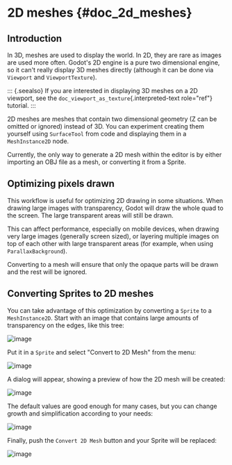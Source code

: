 2D meshes {#doc_2d_meshes}
=========

Introduction
------------

In 3D, meshes are used to display the world. In 2D, they are rare as
images are used more often. Godot\'s 2D engine is a pure two dimensional
engine, so it can\'t really display 3D meshes directly (although it can
be done via `Viewport` and `ViewportTexture`).

::: {.seealso}
If you are interested in displaying 3D meshes on a 2D viewport, see the
`doc_viewport_as_texture`{.interpreted-text role="ref"} tutorial.
:::

2D meshes are meshes that contain two dimensional geometry (Z can be
omitted or ignored) instead of 3D. You can experiment creating them
yourself using `SurfaceTool` from code and displaying them in a
`MeshInstance2D` node.

Currently, the only way to generate a 2D mesh within the editor is by
either importing an OBJ file as a mesh, or converting it from a Sprite.

Optimizing pixels drawn
-----------------------

This workflow is useful for optimizing 2D drawing in some situations.
When drawing large images with transparency, Godot will draw the whole
quad to the screen. The large transparent areas will still be drawn.

This can affect performance, especially on mobile devices, when drawing
very large images (generally screen sized), or layering multiple images
on top of each other with large transparent areas (for example, when
using `ParallaxBackground`).

Converting to a mesh will ensure that only the opaque parts will be
drawn and the rest will be ignored.

Converting Sprites to 2D meshes
-------------------------------

You can take advantage of this optimization by converting a `Sprite` to
a `MeshInstance2D`. Start with an image that contains large amounts of
transparency on the edges, like this tree:

![image](img/mesh2d1.png)

Put it in a `Sprite` and select \"Convert to 2D Mesh\" from the menu:

![image](img/mesh2d2.png)

A dialog will appear, showing a preview of how the 2D mesh will be
created:

![image](img/mesh2d3.png)

The default values are good enough for many cases, but you can change
growth and simplification according to your needs:

![image](img/mesh2d4.png)

Finally, push the `Convert 2D Mesh` button and your Sprite will be
replaced:

![image](img/mesh2d5.png)
